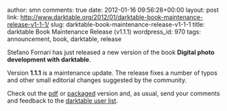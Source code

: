 author: smn
comments: true
date: 2012-01-16 09:56:28+00:00
layout: post
link: http://www.darktable.org/2012/01/darktable-book-maintenance-release-v1-1-1/
slug: darktable-book-maintenance-release-v1-1-1
title: darktable Book Maintenance Release (v1.1.1)
wordpress_id: 970
tags: announcement, book, darktable, release

Stefano Fornari has just released a new version of the book **Digital photo development with darktable**. 

Version **1.1.1** is a maintenance update. The release fixes a number of typos and other small editorial changes suggested by the community.

Check out the [pdf](http://sourceforge.net/projects/darktable/files/darktable/book/1.1.1/darktable-1.1.1.pdf/download) or [packaged](http://sourceforge.net/projects/darktable/files/darktable/book/1.1.1/darktable-book-1.1.1.zip/download) version and, as usual, send your comments and feedback to the [darktable user list](https://lists.sourceforge.net/lists/listinfo/darktable-users).
